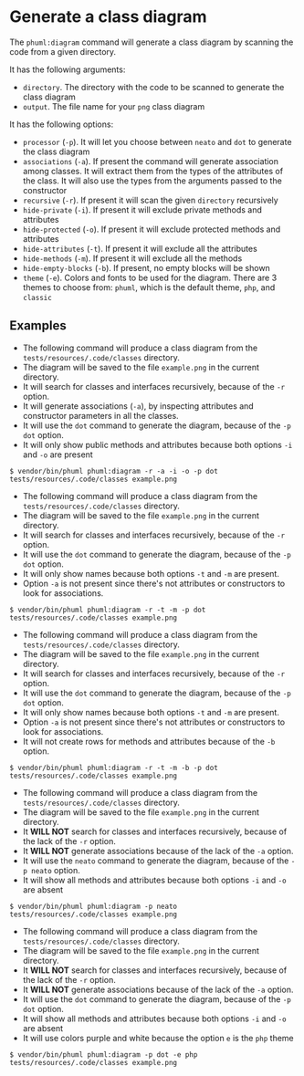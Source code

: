 # Generate a class diagram

The `phuml:diagram` command will generate a class diagram by scanning the code from a given directory.

It has the following arguments:

* `directory`. The directory with the code to be scanned to generate the class diagram
* `output`. The file name for your `png` class diagram

It has the following options:

* `processor` (`-p`). It will let you choose between `neato` and `dot` to generate the class diagram
* `associations` (`-a`). If present the command will generate association among classes.
  It will extract them from the types of the attributes of the class.
  It will also use the types from the arguments passed to the constructor
* `recursive` (`-r`). If present it will scan the given `directory` recursively
* `hide-private` (`-i`). If present it will exclude private methods and attributes
* `hide-protected` (`-o`). If present it will exclude protected methods and attributes
* `hide-attributes` (`-t`). If present it will exclude all the attributes
* `hide-methods` (`-m`). If present it will exclude all the methods
* `hide-empty-blocks` (`-b`). If present, no empty blocks will be shown
* `theme` (`-e`). Colors and fonts to be used for the diagram.
  There are 3 themes to choose from: `phuml`, which is the default theme, `php`, and `classic`

## Examples

* The following command will produce a class diagram from the `tests/resources/.code/classes` directory.
* The diagram will be saved to the file `example.png` in the current directory.
* It will search for classes and interfaces recursively, because of the `-r` option.
* It will generate associations (`-a`), by inspecting attributes and constructor parameters in all the classes.
* It will use the `dot` command to generate the diagram, because of the `-p dot` option.
* It will only show public methods and attributes because both options `-i` and `-o` are present

```
$ vendor/bin/phuml phuml:diagram -r -a -i -o -p dot tests/resources/.code/classes example.png
```

* The following command will produce a class diagram from the `tests/resources/.code/classes` directory.
* The diagram will be saved to the file `example.png` in the current directory.
* It will search for classes and interfaces recursively, because of the `-r` option.
* It will use the `dot` command to generate the diagram, because of the `-p dot` option.
* It will only show names because both options `-t` and `-m` are present.
* Option `-a` is not present since there's not attributes or constructors to look for associations.

```
$ vendor/bin/phuml phuml:diagram -r -t -m -p dot tests/resources/.code/classes example.png
```

* The following command will produce a class diagram from the `tests/resources/.code/classes` directory.
* The diagram will be saved to the file `example.png` in the current directory.
* It will search for classes and interfaces recursively, because of the `-r` option.
* It will use the `dot` command to generate the diagram, because of the `-p dot` option.
* It will only show names because both options `-t` and `-m` are present.
* Option `-a` is not present since there's not attributes or constructors to look for associations.
* It will not create rows for methods and attributes because of the `-b` option.

```
$ vendor/bin/phuml phuml:diagram -r -t -m -b -p dot tests/resources/.code/classes example.png
```

* The following command will produce a class diagram from the `tests/resources/.code/classes` directory.
* The diagram will be saved to the file `example.png` in the current directory.
* It **WILL NOT** search for classes and interfaces recursively, because of the lack of the `-r` option.
* It **WILL NOT** generate associations because of the lack of the `-a` option.
* It will use the `neato` command to generate the diagram, because of the `-p neato` option.
* It will show all methods and attributes because both options `-i` and `-o` are absent

```
$ vendor/bin/phuml phuml:diagram -p neato tests/resources/.code/classes example.png
```

* The following command will produce a class diagram from the `tests/resources/.code/classes` directory.
* The diagram will be saved to the file `example.png` in the current directory.
* It **WILL NOT** search for classes and interfaces recursively, because of the lack of the `-r` option.
* It **WILL NOT** generate associations because of the lack of the `-a` option.
* It will use the `dot` command to generate the diagram, because of the `-p dot` option.
* It will show all methods and attributes because both options `-i` and `-o` are absent
* It will use colors purple and white because the option `e` is the `php` theme

```
$ vendor/bin/phuml phuml:diagram -p dot -e php tests/resources/.code/classes example.png
```
